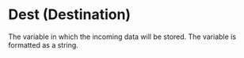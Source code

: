 # Dest (Destination)

The variable in which the incoming data will be stored. The variable is formatted as a string.
